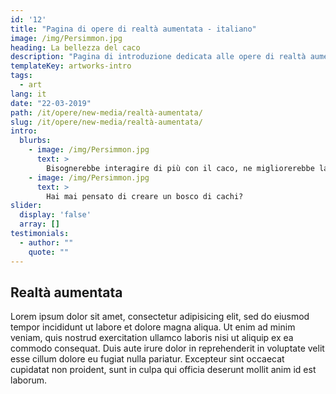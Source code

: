 ```yaml
---
id: '12'
title: "Pagina di opere di realtà aumentata - italiano"
image: /img/Persimmon.jpg
heading: La bellezza del caco
description: "Pagina di introduzione dedicata alle opere di realtà aumentata"
templateKey: artworks-intro
tags:
  - art
lang: it
date: "22-03-2019"
path: /it/opere/new-media/realtà-aumentata/
slug: /it/opere/new-media/realtà-aumentata/
intro:
  blurbs:
    - image: /img/Persimmon.jpg
      text: >
        Bisognerebbe interagire di più con il caco, ne migliorerebbe la salute!
    - image: /img/Persimmon.jpg
      text: >
        Hai mai pensato di creare un bosco di cachi?
slider:
  display: 'false'
  array: []
testimonials:
  - author: ""
    quote: ""
---
```


## Realtà aumentata

Lorem ipsum dolor sit amet, consectetur adipisicing elit, sed do eiusmod tempor incididunt ut labore et dolore magna aliqua. Ut enim ad minim veniam, quis nostrud exercitation ullamco laboris nisi ut aliquip ex ea commodo consequat. Duis aute irure dolor in reprehenderit in voluptate velit esse cillum dolore eu fugiat nulla pariatur. Excepteur sint occaecat cupidatat non proident, sunt in culpa qui officia deserunt mollit anim id est laborum.
